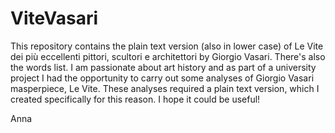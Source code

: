 # ViteVasari
This repository contains the plain text version (also in lower case) of
Le Vite dei più eccellenti pittori, scultori e architettori by Giorgio Vasari.
There's also the words list.
I am passionate about art history and as part of a university project
I had the opportunity to carry out some analyses of Giorgio Vasari masperpiece, Le Vite.
These analyses required a plain text version, which I created specifically for this reason.
I hope it could be useful!

Anna 
